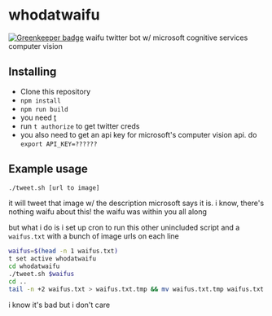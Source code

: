 # whodatwaifu

[![Greenkeeper badge](https://badges.greenkeeper.io/rahatarmanahmed/whodatwaifu.svg)](https://greenkeeper.io/)
waifu twitter bot w/ microsoft cognitive services computer vision

## Installing
- Clone this repository
- `npm install`
- `npm run build`
- you need [t](https://github.com/sferik/t)
- run `t authorize` to get twitter creds
- you also need to get an api key for microsoft's computer vision api. do `export API_KEY=??????`


## Example usage
```sh
./tweet.sh [url to image]
```

it will tweet that image w/ the description microsoft says it is. i know, there's nothing waifu about this! the waifu was within you all along

but what i do is i set up cron to run this other unincluded script and a `waifus.txt` with a bunch of image urls on each line

```sh
waifus=$(head -n 1 waifus.txt)
t set active whodatwaifu
cd whodatwaifu
./tweet.sh $waifus
cd ..
tail -n +2 waifus.txt > waifus.txt.tmp && mv waifus.txt.tmp waifus.txt
```

i know it's bad but i don't care
